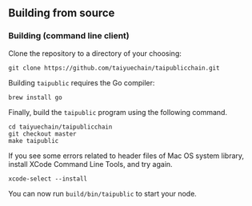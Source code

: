 ## Building from source

### Building  (command line client)

Clone the repository to a directory of your choosing:

```shell
git clone https://github.com/taiyuechain/taipublicchain.git
```

Building `taipublic` requires the Go compiler:

```shell
brew install go
```

Finally, build the `taipublic` program using the following command.
```shell
cd taiyuechain/taipublicchain
git checkout master
make taipublic
```

If you see some errors related to header files of Mac OS system library, install XCode Command Line Tools, and try again.

```shell
xcode-select --install
```

You can now run `build/bin/taipublic` to start your node.
